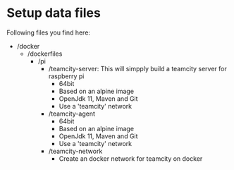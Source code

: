 # Setup data files

Following files you find here:

* /docker
  * /dockerfiles
    * /pi
      * /teamcity-server: This will simpply build a teamcity server for raspberry pi
        * 64bit
        * Based on an alpine image
        * OpenJdk 11, Maven and Git
        * Use a 'teamcity' network
      * /teamcity-agent
        * 64bit
        * Based on an alpine image
        * OpenJdk 11, Maven and Git
        * Use a 'teamcity' network
      * /teamcity-network
        * Create an docker network for teamcity on docker
